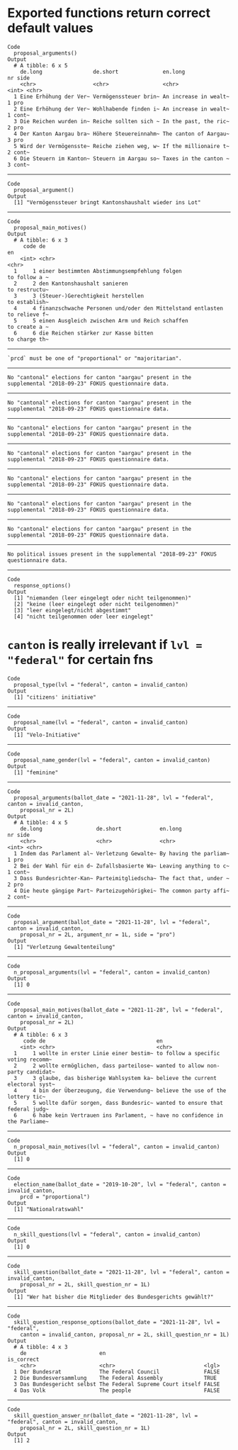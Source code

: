# Exported functions return correct default values

    Code
      proposal_arguments()
    Output
      # A tibble: 6 x 5
        de.long                de.short              en.long                  nr side 
        <chr>                  <chr>                 <chr>                 <int> <chr>
      1 Eine Erhöhung der Ver~ Vermögenssteuer brin~ An increase in wealt~     1 pro  
      2 Eine Erhöhung der Ver~ Wohlhabende finden i~ An increase in wealt~     1 cont~
      3 Die Reichen wurden in~ Reiche sollten sich ~ In the past, the ric~     2 pro  
      4 Der Kanton Aargau bra~ Höhere Steuereinnahm~ The canton of Aargau~     3 pro  
      5 Wird der Vermögensste~ Reiche ziehen weg, w~ If the millionaire t~     2 cont~
      6 Die Steuern im Kanton~ Steuern im Aargau so~ Taxes in the canton ~     3 cont~

---

    Code
      proposal_argument()
    Output
      [1] "Vermögenssteuer bringt Kantonshaushalt wieder ins Lot"

---

    Code
      proposal_main_motives()
    Output
      # A tibble: 6 x 3
         code de                                                         en           
        <int> <chr>                                                      <chr>        
      1     1 einer bestimmten Abstimmungsempfehlung folgen              to follow a ~
      2     2 den Kantonshaushalt sanieren                               to restructu~
      3     3 (Steuer-)Gerechtigkeit herstellen                          to establish~
      4     4 finanzschwache Personen und/oder den Mittelstand entlasten to relieve f~
      5     5 einen Ausgleich zwischen Arm und Reich schaffen            to create a ~
      6     6 die Reichen stärker zur Kasse bitten                       to charge th~

---

    `prcd` must be one of "proportional" or "majoritarian".

---

    No "cantonal" elections for canton "aargau" present in the supplemental "2018-09-23" FOKUS questionnaire data.

---

    No "cantonal" elections for canton "aargau" present in the supplemental "2018-09-23" FOKUS questionnaire data.

---

    No "cantonal" elections for canton "aargau" present in the supplemental "2018-09-23" FOKUS questionnaire data.

---

    No "cantonal" elections for canton "aargau" present in the supplemental "2018-09-23" FOKUS questionnaire data.

---

    No "cantonal" elections for canton "aargau" present in the supplemental "2018-09-23" FOKUS questionnaire data.

---

    No "cantonal" elections for canton "aargau" present in the supplemental "2018-09-23" FOKUS questionnaire data.

---

    No "cantonal" elections for canton "aargau" present in the supplemental "2018-09-23" FOKUS questionnaire data.

---

    No political issues present in the supplemental "2018-09-23" FOKUS questionnaire data.

---

    Code
      response_options()
    Output
      [1] "niemanden (leer eingelegt oder nicht teilgenommen)"
      [2] "keine (leer eingelegt oder nicht teilgenommen)"    
      [3] "leer eingelegt/nicht abgestimmt"                   
      [4] "nicht teilgenommen oder leer eingelegt"            

# `canton` is really irrelevant if `lvl = "federal"` for certain fns

    Code
      proposal_type(lvl = "federal", canton = invalid_canton)
    Output
      [1] "citizens' initiative"

---

    Code
      proposal_name(lvl = "federal", canton = invalid_canton)
    Output
      [1] "Velo-Initiative"

---

    Code
      proposal_name_gender(lvl = "federal", canton = invalid_canton)
    Output
      [1] "feminine"

---

    Code
      proposal_arguments(ballot_date = "2021-11-28", lvl = "federal", canton = invalid_canton,
        proposal_nr = 2L)
    Output
      # A tibble: 4 x 5
        de.long                 de.short            en.long                   nr side 
        <chr>                   <chr>               <chr>                  <int> <chr>
      1 Indem das Parlament al~ Verletzung Gewalte~ By having the parliam~     1 pro  
      2 Bei der Wahl für ein d~ Zufallsbasierte Wa~ Leaving anything to c~     1 cont~
      3 Dass Bundesrichter-Kan~ Parteimitgliedscha~ The fact that, under ~     2 pro  
      4 Die heute gängige Part~ Parteizugehörigkei~ The common party affi~     2 cont~

---

    Code
      proposal_argument(ballot_date = "2021-11-28", lvl = "federal", canton = invalid_canton,
        proposal_nr = 2L, argument_nr = 1L, side = "pro")
    Output
      [1] "Verletzung Gewaltenteilung"

---

    Code
      n_proposal_arguments(lvl = "federal", canton = invalid_canton)
    Output
      [1] 0

---

    Code
      proposal_main_motives(ballot_date = "2021-11-28", lvl = "federal", canton = invalid_canton,
        proposal_nr = 2L)
    Output
      # A tibble: 6 x 3
         code de                                   en                                 
        <int> <chr>                                <chr>                              
      1     1 wollte in erster Linie einer bestim~ to follow a specific voting recomm~
      2     2 wollte ermöglichen, dass parteilose~ wanted to allow non-party candidat~
      3     3 glaube, das bisherige Wahlsystem ka~ believe the current electoral syst~
      4     4 bin der Überzeugung, die Verwendung~ believe the use of the lottery tic~
      5     5 wollte dafür sorgen, dass Bundesric~ wanted to ensure that federal judg~
      6     6 habe kein Vertrauen ins Parlament, ~ have no confidence in the Parliame~

---

    Code
      n_proposal_main_motives(lvl = "federal", canton = invalid_canton)
    Output
      [1] 0

---

    Code
      election_name(ballot_date = "2019-10-20", lvl = "federal", canton = invalid_canton,
        prcd = "proportional")
    Output
      [1] "Nationalratswahl"

---

    Code
      n_skill_questions(lvl = "federal", canton = invalid_canton)
    Output
      [1] 0

---

    Code
      skill_question(ballot_date = "2021-11-28", lvl = "federal", canton = invalid_canton,
        proposal_nr = 2L, skill_question_nr = 1L)
    Output
      [1] "Wer hat bisher die Mitglieder des Bundesgerichts gewählt?"

---

    Code
      skill_question_response_options(ballot_date = "2021-11-28", lvl = "federal",
        canton = invalid_canton, proposal_nr = 2L, skill_question_nr = 1L)
    Output
      # A tibble: 4 x 3
        de                       en                               is_correct
        <chr>                    <chr>                            <lgl>     
      1 Der Bundesrat            The Federal Council              FALSE     
      2 Die Bundesversammlung    The Federal Assembly             TRUE      
      3 Das Bundesgericht selbst The Federal Supreme Court itself FALSE     
      4 Das Volk                 The people                       FALSE     

---

    Code
      skill_question_answer_nr(ballot_date = "2021-11-28", lvl = "federal", canton = invalid_canton,
        proposal_nr = 2L, skill_question_nr = 1L)
    Output
      [1] 2

